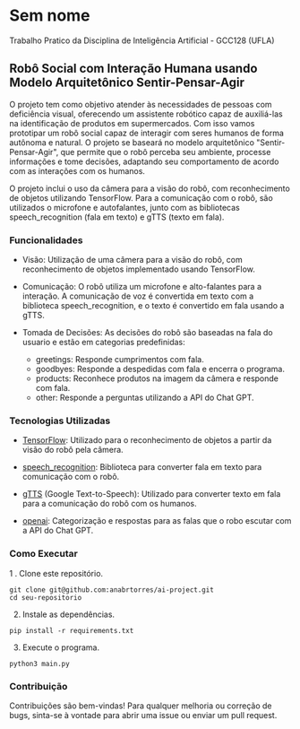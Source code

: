# Sem nome
Trabalho Pratico da Disciplina de Inteligência Artificial - GCC128 (UFLA)

## Robô Social com Interação Humana usando Modelo Arquitetônico Sentir-Pensar-Agir

O projeto tem como objetivo atender às necessidades de pessoas com deficiência visual, oferecendo um assistente robótico capaz de auxiliá-las na identificação de produtos em supermercados. Com isso vamos prototipar um robô social capaz de interagir com seres humanos de forma autônoma e natural. O projeto se baseará no modelo arquitetônico "Sentir-Pensar-Agir", que permite que o robô perceba seu ambiente, processe informações e tome decisões, adaptando seu comportamento de acordo com as interações com os humanos.

O projeto inclui o uso da câmera para a visão do robô, com reconhecimento de objetos utilizando TensorFlow. Para a comunicação com o robô, são utilizados o microfone e autofalantes, junto com as bibliotecas speech_recognition (fala em texto) e gTTS (texto em fala).

### Funcionalidades
- Visão: Utilização de uma câmera para a visão do robô, com reconhecimento de objetos implementado usando TensorFlow.

- Comunicação: O robô utiliza um microfone e alto-falantes para a interação. A comunicação de voz é convertida em texto com a biblioteca speech_recognition, e o texto é convertido em fala usando a gTTS.

- Tomada de Decisões: As decisões do robô são baseadas na fala do usuario e estão em categorias predefinidas:

    - greetings: Responde cumprimentos com fala.
    - goodbyes: Responde a despedidas com fala e encerra o programa.
    - products: Reconhece produtos na imagem da câmera e responde com fala.
    - other: Responde a perguntas utilizando a API do Chat GPT.


### Tecnologias Utilizadas
- <a href="https://www.tensorflow.org/?hl=pt-br">TensorFlow</a>: Utilizado para o reconhecimento de objetos a partir da visão do robô pela câmera.

- <a href="https://pypi.org/project/SpeechRecognition/">speech_recognition</a>: Biblioteca para converter fala em texto para comunicação com o robô.

- <a href="https://pypi.org/project/gTTS/">gTTS</a> (Google Text-to-Speech): Utilizado para converter texto em fala para a comunicação do robô com os humanos.

- <a href="https://platform.openai.com/docs/guides/gpt">openai</a>: Categorização e respostas para as falas que o robo escutar com a API do Chat GPT.

### Como Executar

1 . Clone este repositório.
```
git clone git@github.com:anabrtorres/ai-project.git
cd seu-repositorio
```

2. Instale as dependências.
```
pip install -r requirements.txt
```

3. Execute o programa.
```
python3 main.py
```


### Contribuição
Contribuições são bem-vindas! Para qualquer melhoria ou correção de bugs, sinta-se à vontade para abrir uma issue ou enviar um pull request.